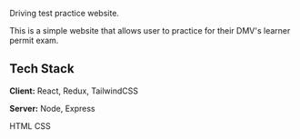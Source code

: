 Driving test practice website.

This is a simple website that allows user to practice for their DMV's learner permit exam.


## Tech Stack

**Client:** React, Redux, TailwindCSS

**Server:** Node, Express

HTML 
CSS